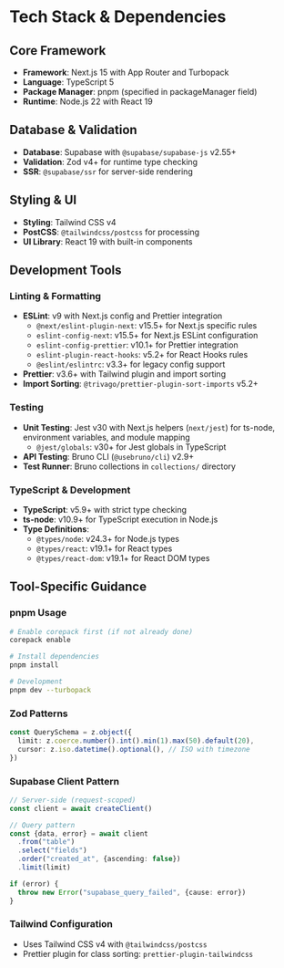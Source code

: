 # Tech Stack & Dependencies

## Core Framework

- **Framework**: Next.js 15 with App Router and Turbopack
- **Language**: TypeScript 5
- **Package Manager**: pnpm (specified in packageManager field)
- **Runtime**: Node.js 22 with React 19

## Database & Validation

- **Database**: Supabase with `@supabase/supabase-js` v2.55+
- **Validation**: Zod v4+ for runtime type checking
- **SSR**: `@supabase/ssr` for server-side rendering

## Styling & UI

- **Styling**: Tailwind CSS v4
- **PostCSS**: `@tailwindcss/postcss` for processing
- **UI Library**: React 19 with built-in components

## Development Tools

### Linting & Formatting

- **ESLint**: v9 with Next.js config and Prettier integration
  - `@next/eslint-plugin-next`: v15.5+ for Next.js specific rules
  - `eslint-config-next`: v15.5+ for Next.js ESLint configuration
  - `eslint-config-prettier`: v10.1+ for Prettier integration
  - `eslint-plugin-react-hooks`: v5.2+ for React Hooks rules
  - `@eslint/eslintrc`: v3.3+ for legacy config support
- **Prettier**: v3.6+ with Tailwind plugin and import sorting
- **Import Sorting**: `@trivago/prettier-plugin-sort-imports` v5.2+

### Testing

- **Unit Testing**: Jest v30 with Next.js helpers (`next/jest`) for ts-node, environment variables, and module mapping
  - `@jest/globals`: v30+ for Jest globals in TypeScript
- **API Testing**: Bruno CLI (`@usebruno/cli`) v2.9+
- **Test Runner**: Bruno collections in `collections/` directory

### TypeScript & Development

- **TypeScript**: v5.9+ with strict type checking
- **ts-node**: v10.9+ for TypeScript execution in Node.js
- **Type Definitions**:
  - `@types/node`: v24.3+ for Node.js types
  - `@types/react`: v19.1+ for React types
  - `@types/react-dom`: v19.1+ for React DOM types

## Tool-Specific Guidance

### pnpm Usage

```bash
# Enable corepack first (if not already done)
corepack enable

# Install dependencies
pnpm install

# Development
pnpm dev --turbopack
```

### Zod Patterns

```typescript
const QuerySchema = z.object({
  limit: z.coerce.number().int().min(1).max(50).default(20),
  cursor: z.iso.datetime().optional(), // ISO with timezone
})
```

### Supabase Client Pattern

```typescript
// Server-side (request-scoped)
const client = await createClient()

// Query pattern
const {data, error} = await client
  .from("table")
  .select("fields")
  .order("created_at", {ascending: false})
  .limit(limit)

if (error) {
  throw new Error("supabase_query_failed", {cause: error})
}
```

### Tailwind Configuration

- Uses Tailwind CSS v4 with `@tailwindcss/postcss`
- Prettier plugin for class sorting: `prettier-plugin-tailwindcss`

